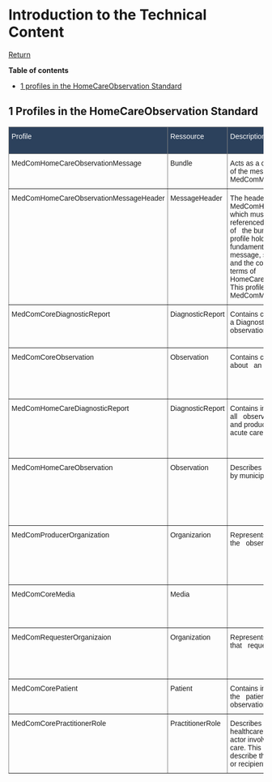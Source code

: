 # Introduction to the Technical Content
[Return](../../index.md)

**Table of contents**
* [1 profiles in the HomeCareObservation Standard](#1-profiles-in-the-homecareobservation-standard)



## 1 Profiles in the HomeCareObservation Standard


<style type="text/css">
.tg  {border-collapse:collapse;border-spacing:0;}
.tg td{border-color:black;border-style:solid;border-width:1px;font-family:Arial, sans-serif;font-size:14px;
  overflow:hidden;padding:10px 5px;word-break:normal;}
.tg th{border-color:black;border-style:solid;border-width:1px;font-family:Arial, sans-serif;font-size:14px;
  font-weight:normal;overflow:hidden;padding:10px 5px;word-break:normal;}
.tg .tg-lc33{background-color:#2c415c;border-color:inherit;color:#ffffff;text-align:left;vertical-align:top}
.tg .tg-0pky{border-color:inherit;text-align:left;vertical-align:top}
@media screen and (max-width: 767px) {.tg {width: auto !important;}.tg col {width: auto !important;}.tg-wrap {overflow-x: auto;-webkit-overflow-scrolling: touch;}}</style>
<div class="tg-wrap"><table class="tg">
<thead>
  <tr>
    <th class="tg-lc33">Profile</th>
    <th class="tg-lc33">Ressource</th>
    <th class="tg-lc33">Description</th>
    <th class="tg-lc33">MustSupport elements</th>
    <th class="tg-lc33">Implementation Guide Origin </th>
  </tr>
</thead>
<tbody>
  <tr>
    <td class="tg-0pky">MedComHomeCareObservationMessage</td>
    <td class="tg-0pky">Bundle</td>
    <td class="tg-0pky">Acts as a container for the&nbsp;&nbsp;&nbsp;content of the message. Inherited from the MedComMessagingMessage</td>
    <td class="tg-0pky">ID                                      &nbsp;&nbsp;&nbsp;Type                                         &nbsp;&nbsp;&nbsp;Timestamp                       &nbsp;&nbsp;&nbsp;Entry</td>
    <td class="tg-0pky">HomeCareObservation</td>
  </tr>
  <tr>
    <td class="tg-0pky">MedComHomeCareObservationMessageHeader</td>
    <td class="tg-0pky">MessageHeader</td>
    <td class="tg-0pky">The header of a MedComHomeCare&nbsp;&nbsp;&nbsp;message which must always be the first referenced profile, when the type of&nbsp;&nbsp;&nbsp;the bundle is 'message'. This profile holds references to the fundamental&nbsp;&nbsp;&nbsp;information in a message, such as sender, receiver, and the content of the&nbsp;&nbsp;&nbsp;message in terms of HomeCareDiagnosticReport porfile. This profile is&nbsp;&nbsp;&nbsp;inherited form the MedComMessagingMessageHeader</td>
    <td class="tg-0pky">Id<br>&nbsp;&nbsp;&nbsp;&nbsp;&nbsp;Text<br>&nbsp;&nbsp;&nbsp;&nbsp;&nbsp;Event[x]:eventCoding<br>&nbsp;&nbsp;&nbsp;&nbsp;&nbsp;Destination:primary<br>&nbsp;&nbsp;&nbsp;&nbsp;&nbsp;Destination:primary.use<br>&nbsp;&nbsp;&nbsp;&nbsp;&nbsp;Destination:primary.endpoint<br>&nbsp;&nbsp;&nbsp;&nbsp;&nbsp;Destination:primary.receiver<br>&nbsp;&nbsp;&nbsp;&nbsp;&nbsp;Sender<br>&nbsp;&nbsp;&nbsp;&nbsp;&nbsp;Source<br>&nbsp;&nbsp;&nbsp;&nbsp;&nbsp;Source.endpoint<br>&nbsp;&nbsp;&nbsp;&nbsp;&nbsp;Focus</td>
    <td class="tg-0pky">HomeCareObservation</td>
  </tr>
  <tr>
    <td class="tg-0pky">MedComCoreDiagnosticReport</td>
    <td class="tg-0pky">DiagnosticReport</td>
    <td class="tg-0pky">Contains central information&nbsp;&nbsp;&nbsp;about a DiagnosticReport containg all observation</td>
    <td class="tg-0pky">Status                                          &nbsp;&nbsp;&nbsp;Code                                    &nbsp;&nbsp;&nbsp;Subject                                                  &nbsp;&nbsp;&nbsp;Issued                                 &nbsp;&nbsp;&nbsp;Meta.Security          &nbsp;&nbsp;&nbsp;Performer                           &nbsp;&nbsp;&nbsp;Result                                   Media                                &nbsp;&nbsp;&nbsp;Media.Link                     &nbsp;&nbsp;&nbsp;Conclusion</td>
    <td class="tg-0pky">Core</td>
  </tr>
  <tr>
    <td class="tg-0pky">MedComCoreObservation</td>
    <td class="tg-0pky">Observation</td>
    <td class="tg-0pky">Contains central informaion about&nbsp;&nbsp;&nbsp;an observation </td>
    <td class="tg-0pky">Status                                          &nbsp;&nbsp;&nbsp;Code                                                          &nbsp;&nbsp;&nbsp;Code.coding.system                             &nbsp;&nbsp;&nbsp;Code.coding.code                                  &nbsp;&nbsp;&nbsp;Subject                                                  &nbsp;&nbsp;&nbsp;EffectiveDateTime                        &nbsp;&nbsp;&nbsp;Value                               &nbsp;&nbsp;&nbsp;Note                            </td>
    <td class="tg-0pky">Core</td>
  </tr>
  <tr>
    <td class="tg-0pky">MedComHomeCareDiagnosticReport</td>
    <td class="tg-0pky">DiagnosticReport</td>
    <td class="tg-0pky">Contains information to all&nbsp;&nbsp;&nbsp;observation results performed and produced by the municipal acute care team</td>
    <td class="tg-0pky">Status                                          &nbsp;&nbsp;&nbsp;Code                                    &nbsp;&nbsp;&nbsp;Subject                                                  &nbsp;&nbsp;&nbsp;Issued                                 &nbsp;&nbsp;&nbsp;Meta.Security          &nbsp;&nbsp;&nbsp;Performer.ProducerOrganization       &nbsp;&nbsp;&nbsp;Performer.practitionerRole                                    &nbsp;&nbsp;&nbsp;Result                                   Media                                 Media.Link                      Conclusion</td>
    <td class="tg-0pky">HomeCareObservation</td>
  </tr>
  <tr>
    <td class="tg-0pky">MedComHomeCareObservation</td>
    <td class="tg-0pky">Observation</td>
    <td class="tg-0pky">Describes a  observation performed by municipal acute&nbsp;&nbsp;&nbsp;care team </td>
    <td class="tg-0pky">Status                                          &nbsp;&nbsp;&nbsp;Code                                                          &nbsp;&nbsp;&nbsp;Code.coding.system                             &nbsp;&nbsp;&nbsp;Code.coding.code                &nbsp;&nbsp;&nbsp;Code.coding.display                                 Subject                                                  &nbsp;&nbsp;&nbsp;EffectiveDateTime                         Value.Quantity                              &nbsp;&nbsp;&nbsp;Value.string                          &nbsp;&nbsp;&nbsp;Interpretation                                Note                            </td>
    <td class="tg-0pky">HomeCareObservation</td>
  </tr>
  <tr>
    <td class="tg-0pky">MedComProducerOrganization</td>
    <td class="tg-0pky">Organizarion</td>
    <td class="tg-0pky">Represents the producer of the&nbsp;&nbsp;&nbsp;observation </td>
    <td class="tg-0pky">Text                                               &nbsp;&nbsp;&nbsp;Identifier:EAN-ID                                 &nbsp;&nbsp;&nbsp;Identifier:SOR-ID                          &nbsp;&nbsp;&nbsp;Identifier:ProducentID            &nbsp;&nbsp;&nbsp;Identifier:ProducentID.system              &nbsp;&nbsp;&nbsp;Identifier:ProducentID.value                                        Name</td>
    <td class="tg-0pky">Messaging</td>
  </tr>
  <tr>
    <td class="tg-0pky">MedComCoreMedia</td>
    <td class="tg-0pky">Media</td>
    <td class="tg-0pky"></td>
    <td class="tg-0pky">Identifier                                     &nbsp;&nbsp;&nbsp;Status                                            &nbsp;&nbsp;&nbsp;Operator                                             &nbsp;&nbsp;&nbsp;Content.contentType                 &nbsp;&nbsp;&nbsp;Content.data                              &nbsp;&nbsp;&nbsp;Content.title                             Content.creation</td>
    <td class="tg-0pky">Core</td>
  </tr>
  <tr>
    <td class="tg-0pky">MedComRequesterOrganizaion</td>
    <td class="tg-0pky">Organization</td>
    <td class="tg-0pky">Represents the organization that&nbsp;&nbsp;&nbsp;requests the  observation</td>
    <td class="tg-0pky">Text                                               &nbsp;&nbsp;&nbsp;Identifier:EAN-ID                                 &nbsp;&nbsp;&nbsp;Identifier:SOR-ID                          &nbsp;&nbsp;&nbsp;Identifier:Ydrenummer            &nbsp;&nbsp;&nbsp;Name                                            &nbsp;&nbsp;&nbsp;Contact                                              &nbsp;&nbsp;&nbsp;Contact.name                      &nbsp;&nbsp;&nbsp;Contact.name.given</td>
    <td class="tg-0pky">Messaging</td>
  </tr>
  <tr>
    <td class="tg-0pky">MedComCorePatient</td>
    <td class="tg-0pky">Patient</td>
    <td class="tg-0pky">Contains information about the&nbsp;&nbsp;&nbsp;patien who have had  observation done</td>
    <td class="tg-0pky">Name</td>
    <td class="tg-0pky">Core</td>
  </tr>
  <tr>
    <td class="tg-0pky">MedComCorePractitionerRole</td>
    <td class="tg-0pky">PractitionerRole</td>
    <td class="tg-0pky"> Describes the role of a healthcare&nbsp;&nbsp;&nbsp;professional or another actor involved in citizen or patient care. This&nbsp;&nbsp;&nbsp;profile is used to describe the author role and sender or recipient.</td>
    <td class="tg-0pky">Practitioner Organization</td>
    <td class="tg-0pky">Core</td>
  </tr>
</tbody>
</table></div>